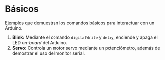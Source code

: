 # Básicos
Ejemplos que demuestran los comandos básicos para interactuar con un Arduino.
1. **Blink:** Mediante el comando ``digitalWrite`` y ``delay``, enciende y apaga el LED *on-board* del Arduino.
2. **Servo:** Controla un motor servo mediante un potenciómetro, además de demostrar el uso del monitor serial.